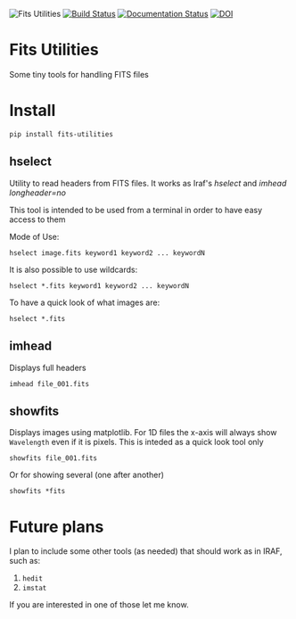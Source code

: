 ![Fits Utilities](https://github.com/simontorres/fits_utilities/workflows/Fits%20Utilities/badge.svg)
[![Build Status](https://travis-ci.org/simontorres/fitsUtilities.svg?branch=master)](https://travis-ci.org/simontorres/fitsUtilities)
[![Documentation Status](https://readthedocs.org/projects/fitsutilities/badge/?version=latest)](http://fitsutilities.readthedocs.io/en/latest/?badge=latest)
[![DOI](https://zenodo.org/badge/73316179.svg)](https://zenodo.org/badge/latestdoi/73316179)


# Fits Utilities
Some tiny tools for handling FITS files

# Install

```shell
pip install fits-utilities
```

## hselect

Utility to read headers from FITS files. It works as Iraf's _hselect_
and _imhead longheader=no_ 

This tool is intended to be used from a terminal in order to have easy
access to them

Mode of Use:

```shell
hselect image.fits keyword1 keyword2 ... keywordN
```

It is also possible to use wildcards:
```shell
hselect *.fits keyword1 keyword2 ... keywordN
```

To have a quick look of what images are:
```shell
hselect *.fits
```

## imhead

Displays full headers

```shell
imhead file_001.fits
```


## showfits

Displays images using matplotlib. For 1D files the x-axis will always show `Wavelength` even if it is pixels.
This is inteded as a quick look tool only

```shell
showfits file_001.fits
```

Or for showing several (one after another)

```shell
showfits *fits
```

# Future plans
I plan to include some other tools (as needed) that should work as in
IRAF, such as:

1. `hedit`
2. `imstat`

If you are interested in one of those let me know.
